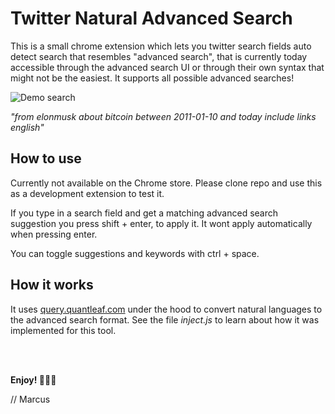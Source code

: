 # Twitter Natural Advanced Search
This is a small chrome extension which lets you twitter search fields auto detect search that resembles "advanced search", that is currently today accessible through the advanced search UI or through their own syntax that might not be the easiest. It supports all possible advanced searches!

![Demo search](/../master/screenshot.PNG?raw=true)

*"from elonmusk about bitcoin between 2011-01-10 and today include links english"*

## How to use
Currently not available on the Chrome store. Please clone repo and use this as a development extension to test it.

If you type in a search field and get a matching advanced search suggestion you press shift + enter, to apply it. It wont apply automatically when pressing enter.

You can toggle suggestions and keywords with ctrl + space.


## How it works
It uses [query.quantleaf.com](https://query.quantleaf.com) under the hood to convert natural languages to the advanced search format. See the file *inject.js* to learn about how it was implemented for this tool. 

 
<br/>
<br/>

**Enjoy! 🏄🏼‍♀️**

// Marcus